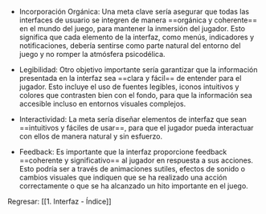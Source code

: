 
* Incorporación Orgánica: Una meta clave sería asegurar que todas las interfaces de usuario se integren de manera ==orgánica y coherente== en el mundo del juego, para mantener la inmersión del jugador. Esto significa que cada elemento de la interfaz, como menús, indicadores y notificaciones, debería sentirse como parte natural del entorno del juego y no romper la atmósfera psicodélica.

*  Legibilidad: Otro objetivo importante sería garantizar que la información presentada en la interfaz sea ==clara y fácil== de entender para el jugador. Esto incluye el uso de fuentes legibles, iconos intuitivos y colores que contrasten bien con el fondo, para que la información sea accesible incluso en entornos visuales complejos.

* Interactividad: La meta sería diseñar elementos de interfaz que sean ==intuitivos y fáciles de usar==, para que el jugador pueda interactuar con ellos de manera natural y sin esfuerzo. 

* Feedback: Es importante que la interfaz proporcione feedback ==coherente y significativo== al jugador en respuesta a sus acciones. Esto podría ser a través de animaciones sutiles, efectos de sonido o cambios visuales que indiquen que se ha realizado una acción correctamente o que se ha alcanzado un hito importante en el juego.


Regresar: [[1. Interfaz - Índice]]
